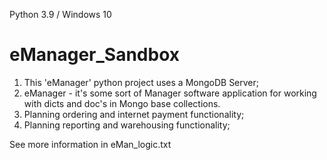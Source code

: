 Python 3.9 / Windows 10 

# eManager_Sandbox

1. This 'eManager' python project uses a MongoDB Server;
2. eManager - it's some sort of Manager software application for working with dicts and doc's in Mongo base collections.
3. Planning ordering and internet payment functionality;
4. Planning reporting and warehousing functionality;

See more information in eMan_logic.txt
